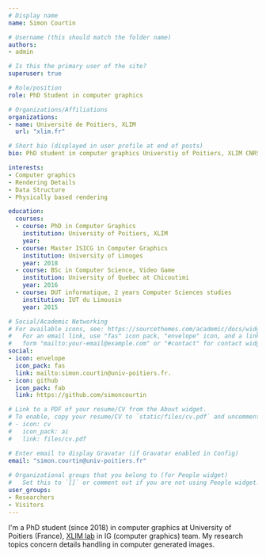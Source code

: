 ```yaml
---
# Display name
name: Simon Courtin

# Username (this should match the folder name)
authors:
- admin

# Is this the primary user of the site?
superuser: true

# Role/position
role: PhD Student in computer graphics

# Organizations/Affiliations
organizations:
- name: Université de Poitiers, XLIM
  url: "xlim.fr"

# Short bio (displayed in user profile at end of posts)
bio: PhD student in computer graphics Universtiy of Poitiers, XLIM CNRS

interests:
- Computer graphics
- Rendering Details
- Data Structure
- Physically based rendering

education:
  courses:
  - course: PhD in Computer Graphics
    institution: University of Poitiers, XLIM
    year:
  - course: Master ISICG in Computer Graphics
    institution: University of Limoges
    year: 2018
  - course: BSc in Computer Science, Video Game
    institution: University of Quebec at Chicoutimi
    year: 2016
  - course: DUT informatique, 2 years Computer Sciences studies
    institution: IUT du Limousin
    year: 2015

# Social/Academic Networking
# For available icons, see: https://sourcethemes.com/academic/docs/widgets/#icons
#   For an email link, use "fas" icon pack, "envelope" icon, and a link in the
#   form "mailto:your-email@example.com" or "#contact" for contact widget.
social:
- icon: envelope
  icon_pack: fas
  link: mailto:simon.courtin@univ-poitiers.fr.
- icon: github
  icon_pack: fab
  link: https://github.com/simoncourtin

# Link to a PDF of your resume/CV from the About widget.
# To enable, copy your resume/CV to `static/files/cv.pdf` and uncomment the lines below.  
# - icon: cv
#   icon_pack: ai
#   link: files/cv.pdf

# Enter email to display Gravatar (if Gravatar enabled in Config)
email: "simon.courtin@univ-poitiers.fr"
  
# Organizational groups that you belong to (for People widget)
#   Set this to `[]` or comment out if you are not using People widget.  
user_groups:
- Researchers
- Visitors
---
```


I'm a PhD student (since 2018) in computer graphics at University of Poitiers (France), [XLIM lab](https://www.xlim.fr/) in IG (computer graphics) team. My research topics concern details handling in computer generated images.
